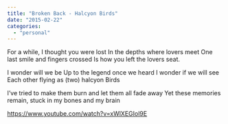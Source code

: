 ```yaml
---
title: "Broken Back - Halcyon Birds"
date: "2015-02-22"
categories: 
  - "personal"
---
```


For a while, I thought you were lost In the depths where lovers meet One last smile and fingers crossed Is how you left the lovers seat.

I wonder will we be Up to the legend once we heard I wonder if we will see Each other flying as (two) halcyon Birds

I’ve tried to make them burn and let them all fade away Yet these memories remain, stuck in my bones and my brain

https://www.youtube.com/watch?v=xWlXEGIol9E
